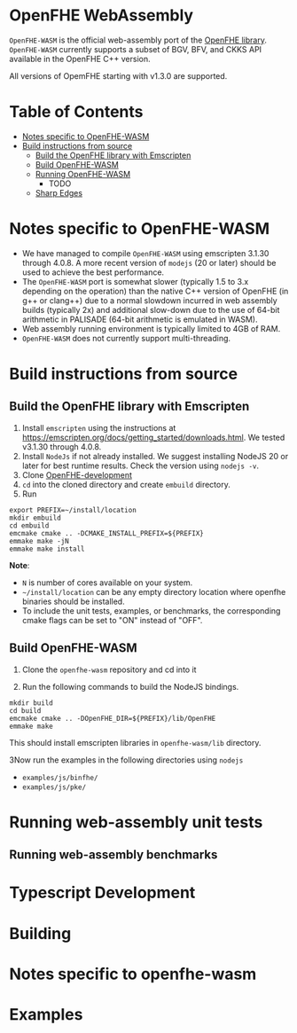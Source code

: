 # OpenFHE WebAssembly

`OpenFHE-WASM` is the official web-assembly port of the [OpenFHE library](https://github.com/openfheorg/openfhe-development). `OpenFHE-WASM` currently supports a subset of BGV, BFV, and CKKS API available in the OpenFHE C++ version.

All versions of OpemFHE starting with v1.3.0 are supported.

# Table of Contents
- [Notes specific to OpenFHE-WASM](#notes-specific-to-openfhe-wasm)
- [Build instructions from source](#build-instructions-from-source)
  - [Build the OpenFHE library with Emscripten](#build-the-openfhe-library-with-emscripten)
  - [Build OpenFHE-WASM](#buil-openfhe-wasm)
  - [Running OpenFHE-WASM](#running-web-assembly-unit-tests) 
    - TODO
  - [Sharp Edges](#sharp-edges)

# Notes specific to OpenFHE-WASM

* We have managed to compile `OpenFHE-WASM` using emscripten 3.1.30 through 4.0.8. A more recent version of `modejs` (20 or later) should be used to achieve the best performance.
* The `OpenFHE-WASM` port is somewhat slower (typically 1.5 to 3.x depending on the operation) than the native C++ version of OpenFHE (in g++ or clang++) due to a normal slowdown incurred in web assembly builds (typically 2x) and additional slow-down due to the use of 64-bit arithmetic in PALISADE (64-bit arithmetic is emulated in WASM).
* Web assembly running environment is typically limited to 4GB of RAM.
* `OpenFHE-WASM` does not currently support multi-threading.

# Build instructions from source

## Build the OpenFHE library with Emscripten

1. Install `emscripten` using the instructions at https://emscripten.org/docs/getting_started/downloads.html. We tested v3.1.30 through 4.0.8.
2. Install `NodeJs` if not already installed. We suggest installing NodeJS 20 or later for best runtime results. Check the version using `nodejs -v`.
3. Clone [OpenFHE-development](https://github.com/openfheorg/openfhe-development)
4. `cd` into the cloned directory and create `embuild` directory.
5. Run

```
export PREFIX=~/install/location
mkdir embuild
cd embuild
emcmake cmake .. -DCMAKE_INSTALL_PREFIX=${PREFIX}
emmake make -jN
emmake make install
```

**Note**: 
- `N` is number of cores available on your system.
- `~/install/location` can be any empty directory location where openfhe binaries should be installed. 
- To include the unit tests, examples, or benchmarks, the corresponding cmake flags can be set to "ON" instead of "OFF".

## Build OpenFHE-WASM

1. Clone the `openfhe-wasm` repository and cd into it

2. Run the following commands to build the NodeJS bindings.

```
mkdir build
cd build
emcmake cmake .. -DOpenFHE_DIR=${PREFIX}/lib/OpenFHE
emmake make
```

This should install emscripten libraries in `openfhe-wasm/lib` directory.

3Now run the examples in the following directories using `nodejs`

* `examples/js/binfhe/`
* `examples/js/pke/`

# Running web-assembly unit tests

## Running web-assembly benchmarks

# Typescript Development

# Building

# Notes specific to openfhe-wasm

# Examples

